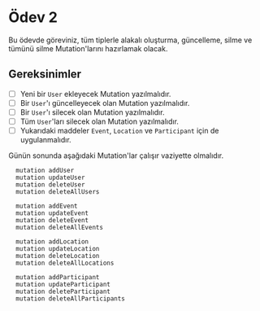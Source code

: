 # Ödev 2

Bu ödevde göreviniz, tüm tiplerle alakalı oluşturma, güncelleme, silme ve tümünü silme Mutation'larını hazırlamak olacak.

## Gereksinimler
- [ ] Yeni bir `User` ekleyecek Mutation yazılmalıdır.
- [ ] Bir `User`'ı güncelleyecek olan Mutation yazılmalıdır.
- [ ] Bir `User`'ı silecek olan Mutation yazılmalıdır.
- [ ] Tüm `User`'ları silecek olan Mutation yazılmalıdır.
- [ ] Yukarıdaki maddeler `Event`, `Location` ve `Participant` için de uygulanmalıdır.

Günün sonunda aşağıdaki Mutation'lar çalışır vaziyette olmalıdır.

```
  mutation addUser
  mutation updateUser
  mutation deleteUser
  mutation deleteAllUsers

  mutation addEvent
  mutation updateEvent
  mutation deleteEvent
  mutation deleteAllEvents

  mutation addLocation
  mutation updateLocation
  mutation deleteLocation
  mutation deleteAllLocations

  mutation addParticipant
  mutation updateParticipant
  mutation deleteParticipant
  mutation deleteAllParticipants
```
